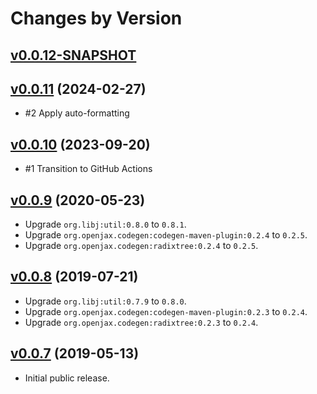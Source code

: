 # Changes by Version

## [v0.0.12-SNAPSHOT](https://github.com/libj/util/compare/8d3e0bbc14df4b92336902a517f159910237a3b8..HEAD)

## [v0.0.11](https://github.com/libj/util/compare/91e5b4e7b265086755caf5949c5fd53412da644a..8d3e0bbc14df4b92336902a517f159910237a3b8) (2024-02-27)
* #2 Apply auto-formatting

## [v0.0.10](https://github.com/openjax/cdm/compare/0cfcf03dfcc4a064c79251eb1872b69c87603af6..91e5b4e7b265086755caf5949c5fd53412da644a) (2023-09-20)
* #1 Transition to GitHub Actions

## [v0.0.9](https://github.com/openjax/cdm/compare/f682d1d4fd19618c4d7f44757f042b9f2761fe45..0cfcf03dfcc4a064c79251eb1872b69c87603af6) (2020-05-23)
* Upgrade `org.libj:util:0.8.0` to `0.8.1`.
* Upgrade `org.openjax.codegen:codegen-maven-plugin:0.2.4` to `0.2.5`.
* Upgrade `org.openjax.codegen:radixtree:0.2.4` to `0.2.5`.

## [v0.0.8](https://github.com/openjax/cdm/compare/19d24791af07deae66151eb25eed63e49fe5c2df..f682d1d4fd19618c4d7f44757f042b9f2761fe45) (2019-07-21)
* Upgrade `org.libj:util:0.7.9` to `0.8.0`.
* Upgrade `org.openjax.codegen:codegen-maven-plugin:0.2.3` to `0.2.4`.
* Upgrade `org.openjax.codegen:radixtree:0.2.3` to `0.2.4`.

## [v0.0.7](https://github.com/entinae/pom/compare/02c07bd08545e821e62689bd6e3bac6855c3330a..19d24791af07deae66151eb25eed63e49fe5c2df) (2019-05-13)
* Initial public release.